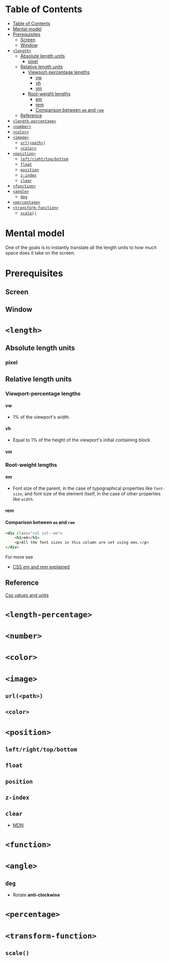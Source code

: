 # Table of Contents
- [Table of Contents](#table-of-contents)
- [Mental model](#mental-model)
- [Prerequisites](#prerequisites)
  - [Screen](#screen)
  - [Window](#window)
- [```<length>```](#length)
  - [Absolute length units](#absolute-length-units)
    - [pixel](#pixel)
  - [Relative length units](#relative-length-units)
    - [Viewport-percentage lengths](#viewport-percentage-lengths)
      - [vw](#vw)
      - [vh](#vh)
      - [vm](#vm)
    - [Root-weight lengths](#root-weight-lengths)
      - [em](#em)
      - [rem](#rem)
      - [Comparison between ```em``` and ```rem```](#comparison-between-em-and-rem)
  - [Reference](#reference)
- [```<length-percentage>```](#length-percentage)
- [```<number>```](#number)
- [```<color>```](#color)
- [```<image>```](#image)
  - [```url(<path>)```](#urlpath)
  - [```<color>```](#color-1)
- [```<position>```](#position)
  - [```left/right/top/bottom```](#leftrighttopbottom)
  - [```float```](#float)
  - [```position```](#position-1)
  - [```z-index```](#z-index)
  - [```clear```](#clear)
- [```<function>```](#function)
- [```<angle>```](#angle)
  - [```deg```](#deg)
- [```<percentage>```](#percentage)
- [```<transform-function>```](#transform-function)
  - [```scale()```](#scale)
# Mental model
One of the goals is to instantly translate all the length units to how much space does it take on the screen.
# Prerequisites
## Screen
## Window
# ```<length>```
## Absolute length units
### pixel

## Relative length units
### Viewport-percentage lengths
#### vw
- 1% of the viewport's width.
#### vh
- Equal to 1% of the height of the viewport's initial containing block
#### vm
### Root-weight lengths
#### em
- Font size of the parent, in the case of typographical properties like ```font-size```, and font size of the element itself, in the case of other properties like ```width```.
#### rem
#### Comparison between ```em``` and ```rem```
```html
<div class="col col--em">
    <h1>em</h1>
    <p>All the font sizes in this column are set using ems.</p>
</div>
```

For more see 
- [CSS em and rem explained](https://www.youtube.com/watch?v=_-aDOAMmDHI)

## Reference
[Css values and units](https://developer.mozilla.org/en-US/docs/Learn/CSS/Building_blocks/Values_and_units)

# ```<length-percentage>```

# ```<number>```

# ```<color>```

# ```<image>```
## ```url(<path>)```
## ```<color>```
# ```<position>```
## ```left/right/top/bottom```
## ```float```
## ```position```
## ```z-index```
## ```clear```
- [MDN](https://developer.mozilla.org/en-US/docs/Web/CSS/clear)
# ```<function>```

# ```<angle>```
## ```deg```
- Rotate **anti-clockwise**
# ```<percentage>```

# ```<transform-function>```
## ```scale()```